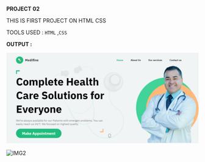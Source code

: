 **PROJECT 02**

THIS IS FIRST PROJECT ON HTML CSS

TOOLS USED : `HTML` ,`CSS`

**OUTPUT :**

![IMG1](output.png)



![IMG2](https://img.shields.io/badge/BY-KAPIL%20SARKAR-yellow)